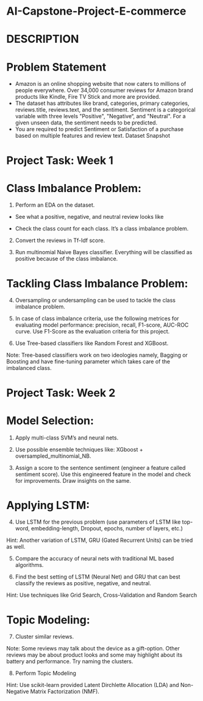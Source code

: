# AI-Capstone-Project-E-commerce
# DESCRIPTION

# Problem Statement

- Amazon is an online shopping website that now caters to millions of people everywhere. Over 34,000 consumer reviews for Amazon brand products like Kindle, Fire TV Stick and more are provided. 
- The dataset has attributes like brand, categories, primary categories, reviews.title, reviews.text, and the sentiment. Sentiment is a categorical variable with three levels "Positive", "Negative“, and "Neutral". For a given unseen data, the sentiment needs to be predicted.
- You are required to predict Sentiment or Satisfaction of a purchase based on multiple features and review text.
Dataset Snapshot



 

# Project Task: Week 1

# Class Imbalance Problem:

1. Perform an EDA on the dataset.

  - See what a positive, negative, and neutral review looks like

  - Check the class count for each class. It’s a class imbalance problem.

2. Convert the reviews in Tf-Idf score.

3. Run multinomial Naive Bayes classifier. Everything will be classified as positive because of the class imbalance.

# Tackling Class Imbalance Problem:

4. Oversampling or undersampling can be used to tackle the class imbalance problem. 

5. In case of class imbalance criteria, use the following metrices for evaluating model performance: precision, recall, F1-score, AUC-ROC curve. Use F1-Score as the evaluation criteria for this project.

6. Use Tree-based classifiers like Random Forest and XGBoost.

Note: Tree-based classifiers work on two ideologies namely, Bagging or Boosting and have fine-tuning parameter which takes care of the imbalanced class.

 

# Project Task: Week 2

# Model Selection:

1. Apply multi-class SVM’s and neural nets.

2. Use possible ensemble techniques like: XGboost + oversampled_multinomial_NB.

3. Assign a score to the sentence sentiment (engineer a feature called sentiment score). Use this engineered feature in the model and check for improvements. Draw insights on the same.

# Applying LSTM:

4. Use LSTM for the previous problem (use parameters of LSTM like top-word, embedding-length, Dropout, epochs, number of layers, etc.)

Hint: Another variation of LSTM, GRU (Gated Recurrent Units) can be tried as well.

5. Compare the accuracy of neural nets with traditional ML based algorithms.

6. Find the best setting of LSTM (Neural Net) and GRU that can best classify the reviews as positive, negative, and neutral. 

Hint: Use techniques like Grid Search, Cross-Validation and Random Search

# Topic Modeling:

7. Cluster similar reviews.

Note: Some reviews may talk about the device as a gift-option. Other reviews may be about product looks and some may highlight about its battery and performance. Try naming the clusters.

8. Perform Topic Modeling

Hint: Use scikit-learn provided Latent Dirchlette Allocation (LDA) and Non-Negative Matrix Factorization (NMF).
